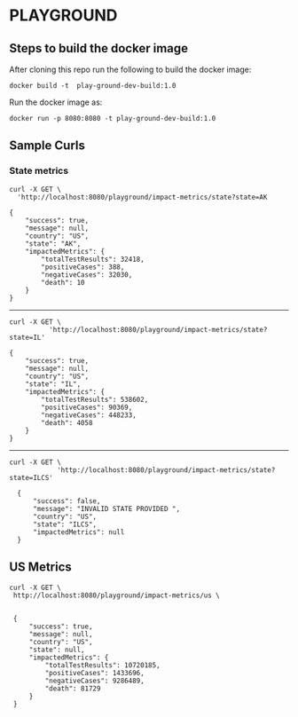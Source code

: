 # PLAYGROUND

## Steps to build the docker image

After cloning this repo run the following to build the docker image:

```docker build -t  play-ground-dev-build:1.0```

Run the docker image as:

```docker run -p 8080:8080 -t play-ground-dev-build:1.0```

## Sample Curls

### State metrics

    curl -X GET \
      'http://localhost:8080/playground/impact-metrics/state?state=AK

    {
        "success": true,
        "message": null,
        "country": "US",
        "state": "AK",
        "impactedMetrics": {
            "totalTestResults": 32418,
            "positiveCases": 388,
            "negativeCases": 32030,
            "death": 10
        }
    }
    
 ----
  
    curl -X GET \
              'http://localhost:8080/playground/impact-metrics/state?state=IL'   
        
    {
        "success": true,
        "message": null,
        "country": "US",
        "state": "IL",
        "impactedMetrics": {
            "totalTestResults": 538602,
            "positiveCases": 90369,
            "negativeCases": 448233,
            "death": 4058
        }
    }
    
  -----
  
    curl -X GET \
                'http://localhost:8080/playground/impact-metrics/state?state=ILCS'   
          
      {
          "success": false,
          "message": "INVALID STATE PROVIDED ",
          "country": "US",
          "state": "ILCS",
          "impactedMetrics": null
      }
      
   
   ## US Metrics
   
    curl -X GET \
     http://localhost:8080/playground/impact-metrics/us \
     
     
     {
         "success": true,
         "message": null,
         "country": "US",
         "state": null,
         "impactedMetrics": {
             "totalTestResults": 10720185,
             "positiveCases": 1433696,
             "negativeCases": 9286489,
             "death": 81729
         }
     }
     
   
   
   
      
